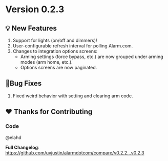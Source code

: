 # Version 0.2.3

## 💡 New Features

1. Support for lights (on/off and dimmers)!
2. User-configurable refresh interval for polling Alarm.com.
3. Changes to integration options screens:
   - Arming settings (force bypass, etc.) are now grouped under arming modes (arm home, etc.).
   - Options screens are now paginated.

## 🐛Bug Fixes

1. Fixed weird behavior with setting and clearing arm code.

## ❤️ Thanks for Contributing

### Code

@elahd

**Full Changelog**: https://github.com/uvjustin/alarmdotcom/compare/v0.2.2...v0.2.3
